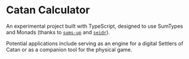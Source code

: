 # Catan Calculator  

An experimental project built with TypeScript, designed to use SumTypes and Monads (thanks to
<a href="https://github.com/hojberg/sums-up" target="_blank"><code>sums-up</code></a> and
<a href="https://github.com/hojberg/seidr" target="_blank"><code>seidr</code></a>).

Potential applications include serving as an engine for a digital Settlers of Catan or as a companion tool for the
physical game.

